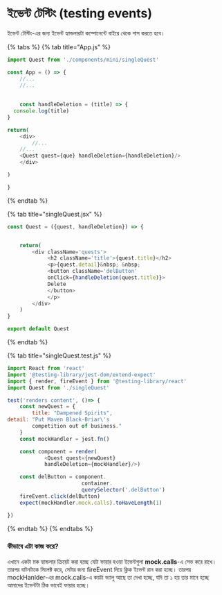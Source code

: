 # ইভেন্ট টেস্টিং \(testing events\)

ইভেন্ট টেস্টিং-এর জন্য ইভেন্ট হ্যান্ডলারটা কম্পোনেন্টে বাইরে থেকে পাস করতে হবে। 

{% tabs %}
{% tab title="App.js" %}
```javascript
import Quest from './components/mini/singleQuest'

const App = () => {
    //...
    //...
    
    
    const handleDeletion = (title) => {
  console.log(title)
}

return(
    <div>
        //...
    //...
    <Quest quest={que} handleDeletion={handleDeletion}/>
    </div>

)

}
```
{% endtab %}

{% tab title="singleQuest.jsx" %}
```javascript
const Quest = ({quest, handleDeletion}) => {


    return(
        <div className='quests'>
             <h2 className='title'>{quest.title}</h2>
             <p>{quest.detail}&nbsp; &nbsp;
             <button className='delButton' 
             onClick={handleDeletion(quest.title)}>
             Delete
             </button>
             </p>
        </div>
    )
}

export default Quest
```
{% endtab %}

{% tab title="singleQuest.test.js" %}
```javascript
import React from 'react'
import '@testing-library/jest-dom/extend-expect'
import { render, fireEvent } from '@testing-library/react'
import Quest from './singleQuest'

test('renders content', ()=> {
    const newQuest = {
        title: "Dampened Spirits",
detail: "Put Maven Black-Briar\'s 
        competition out of business."
    }
    const mockHandler = jest.fn()

    const component = render(
            <Quest quest={newQuest} 
            handleDeletion={mockHandler}/>)

    const delButton = component.
                        container.
                        querySelector('.delButton')
    fireEvent.click(delButton)
    expect(mockHandler.mock.calls).toHaveLength(1)

})
```
{% endtab %}
{% endtabs %}

### কীভাবে এটা কাজ করে?

এখানে একটা মক হ্যান্ডলার ক্রিয়েট করা হচ্ছে যেটা ফায়ার হওয়া ইভেন্টগুলা **mock.calls**-এ সেভ করে রাখে। তারপর বাটনটাকে সিলেক্ট করে, সেটার জন্য fireEvent দিয়ে ক্লিক ইভেন্ট রান করা হচ্ছে। তারপর mockHanlder-এর mock.calls-এ কয়টা ভ্যালু আছে তা দেখা হচ্ছে, যদি তা ১ হয় তার মানে হচ্ছে আমাদের ইভেন্টটা ঠিক ভাবেই ফায়ার হচ্ছে। 

